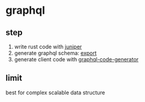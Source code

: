 # graphql

## step

1. write rust code with [juniper](https://github.com/graphql-rust/juniper)
2. generate graphql schema: [export](https://graphql-rust.github.io/juniper/schema/index.html#export)
3. generate client code with [graphql-code-generator](https://the-guild.dev/graphql/codegen/docs/guides/react-vue#writing-graphql-queries)

## limit

best for complex scalable data structure
